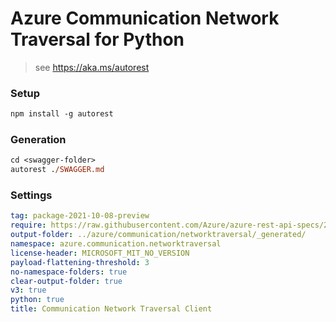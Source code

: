 
# Azure Communication Network Traversal for Python

> see https://aka.ms/autorest

### Setup
```ps
npm install -g autorest
```

### Generation
```ps
cd <swagger-folder>
autorest ./SWAGGER.md
```

### Settings
``` yaml
tag: package-2021-10-08-preview
require: https://raw.githubusercontent.com/Azure/azure-rest-api-specs/283fd578dca61390523cae07a2312a34ea87ec90/specification/communication/data-plane/NetworkTraversal/readme.md
output-folder: ../azure/communication/networktraversal/_generated/
namespace: azure.communication.networktraversal
license-header: MICROSOFT_MIT_NO_VERSION
payload-flattening-threshold: 3
no-namespace-folders: true
clear-output-folder: true
v3: true
python: true
title: Communication Network Traversal Client
```